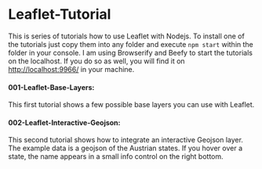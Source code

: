 # Leaflet-Tutorial
This is series of tutorials how to use Leaflet with Nodejs. To install one of the tutorials just copy them into any folder and execute `npm start` within the folder in your console.
I am using Browserify and Beefy to start the tutorials on the localhost. If you do so as well, you will find it on <http://localhost:9966/> in your machine.

#### 001-Leaflet-Base-Layers:

This first tutorial shows a few possible base layers you can use with Leaflet.

#### 002-Leaflet-Interactive-Geojson:

This second tutorial shows how to integrate an interactive Geojson layer. The example data is a geojson of the Austrian states. If you hover over a state, the name appears in a small info control on the right bottom.

